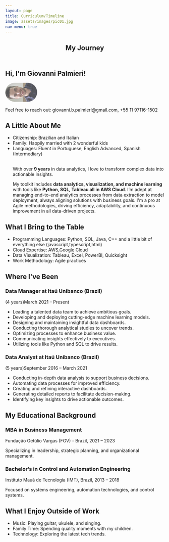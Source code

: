 ```yaml
---
layout: page
title: Curriculum/Timeline
image: assets/images/pic01.jpg
nav-menu: true
---
```

<!-- Main --> <div id="main" class="alt">

<!-- One --> <section id="one"> <div class="inner"> <header class="major"> <h1>My Journey</h1> </header>

<!-- Content --> <h2 id="content">Hi, I'm Giovanni Palmieri!</h2>
<img src="assets/images/me.png" style="opacity:0.7;max-width:20%;border-radius:30px" alt="Myself">

<p>Feel free to reach out: giovanni.b.palmieri@gmail.com, +55 11 97116-1502</p>

<h2 id="personal-information">A Little About Me</h2> <ul> <li>Citizenship: Brazilian and Italian</li> <li>Family: Happily married with 2 wonderful kids</li> <li>Languages: Fluent in Portuguese, English Advanced, Spanish (Intermediary)</li> 
<br>
<p>With over <b>9 years</b> in data analytics, I love to transform complex data into actionable insights. </p>
<p>
My toolkit includes <b>data analytics, visualization, and machine learning</b> with tools like <b>Python, SQL, Tableau all in AWS Cloud</b>. I’m adept at managing end-to-end analytics processes from data extraction to model deployment, always aligning solutions with business goals. I'm a pro at Agile methodologies, driving efficiency, adaptability, and continuous improvement in all data-driven projects.</p>
</ul>

<h2 id="skills">What I Bring to the Table</h2> <ul> <li>Programming Languages: Python, SQL, Java, C++ and a little bit of everything else (javascript,typescript,html)</li> <li>Cloud Expertise: AWS,Google Cloud</li> <li>Data Visualization: Tableau, Excel, PowerBI, Quicksight</li> <li>Work Methodology: Agile practices</li> </ul>



<h2 id="experience">Where I've Been</h2> <h3>Data Manager at Itaú Unibanco (Brazil)</h3> <p>(4 years)March 2021 – Present</p> <ul> <li>Leading a talented data team to achieve ambitious goals.</li> <li>Developing and deploying cutting-edge machine learning models.</li> <li>Designing and maintaining insightful data dashboards.</li> <li>Conducting thorough analytical studies to uncover trends.</li> <li>Optimizing processes to enhance business value.</li> <li>Communicating insights effectively to executives.</li> <li>Utilizing tools like Python and SQL to drive results.</li> </ul>

<h3>Data Analyst at Itaú Unibanco (Brazil)</h3> <p>(5 years)September 2016 – March 2021</p> <ul> <li>Conducting in-depth data analysis to support business decisions.</li> <li>Automating data processes for improved efficiency.</li> <li>Creating and refining interactive dashboards.</li> <li>Generating detailed reports to facilitate decision-making.</li> <li>Identifying key insights to drive actionable outcomes.</li> </ul>

<h2 id="education">My Educational Background</h2> <h3>MBA in Business Management</h3> <p>Fundação Getúlio Vargas (FGV) - Brazil, 2021 – 2023</p> <p>Specializing in leadership, strategic planning, and organizational management.</p>

<h3>Bachelor’s in Control and Automation Engineering</h3> <p>Instituto Mauá de Tecnologia (IMT), Brazil, 2013 – 2018</p> <p>Focused on systems engineering, automation technologies, and control systems.</p>

<h2 id="hobbies">What I Enjoy Outside of Work</h2> <ul> <li>Music: Playing guitar, ukulele, and singing.</li> <li>Family Time: Spending quality moments with my children.</li> <li>Technology: Exploring the latest tech trends.</li> </ul>

</div> </section>

</div>